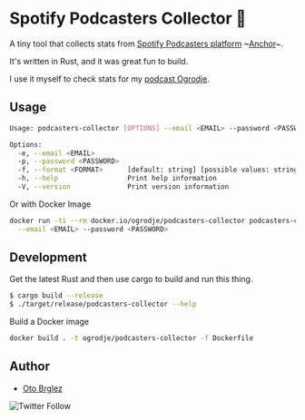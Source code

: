 # Spotify Podcasters Collector 🦀

A tiny tool that collects stats from [Spotify Podcasters platform](https://podcasters.spotify.com/) ~[Anchor](https://anchor.fm/)~.

It's written in Rust, and it was great fun to build.

I use it myself to check stats for my [podcast Ogrodje](https://anchor.fm/ogrodje).

## Usage

```bash
Usage: podcasters-collector [OPTIONS] --email <EMAIL> --password <PASSWORD>

Options:
  -e, --email <EMAIL>
  -p, --password <PASSWORD>
  -f, --format <FORMAT>      [default: string] [possible values: string, json, csv]
  -h, --help                 Print help information
  -V, --version              Print version information
```

Or with Docker Image

```bash
docker run -ti --rm docker.io/ogrodje/podcasters-collector podcasters-collector \
  --email <EMAIL> --password <PASSWORD>
```

## Development

Get the latest Rust and then use cargo to build and run this thing.

```bash
$ cargo build --release
$ ./target/release/podcasters-collector --help
```

Build a Docker image

```bash
docker build . -t ogrodje/podcasters-collector -f Dockerfile
```

## Author

- [Oto Brglez](https://github.com/otobrglez)

![Twitter Follow](https://img.shields.io/twitter/follow/otobrglez?style=social)
